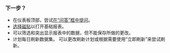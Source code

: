 ### <a name="what-now"></a>下一步？
* 在仪表板顶部，尝试[在“问答”框中提问](../power-bi-q-and-a.md)。
* [选择磁贴](../service-dashboard-tiles.md)以打开基础报表。
* 可以筛选和突出显示报表中的数据，但不能保存所做的更改。
* 计划每日刷新数据集。 可以更改刷新计划或根据需要使用“立即刷新”来尝试刷新。

